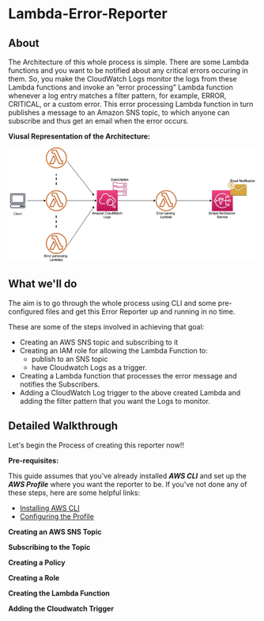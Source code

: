 # Lambda-Error-Reporter

## About
The Architecture of this whole process is simple. There are some Lambda functions and you want to be notified about any critical errors occuring in them. So, you make the CloudWatch Logs monitor the logs from these Lambda functions and invoke an “error processing” Lambda function whenever a log entry matches a filter pattern, for example, ERROR, CRITICAL, or a custom error. This error processing Lambda function in turn publishes a message to an Amazon SNS topic, to which anyone can subscribe and thus get an email when the error occurs.

**Viusal Representation of the Architecture:**

![Visual Representation of the Architecture](./architecture.png)

## What we'll do
The aim is to go through the whole process using CLI and some pre-configured files and get this Error Reporter up and running in no time.

These are some of the steps involved in achieving that goal:
- Creating an AWS SNS topic and subscribing to it
- Creating an IAM role for allowing the Lambda Function to:
    * publish to an SNS topic
    * have Cloudwatch Logs as a trigger.
- Creating a Lambda function that processes the error message and notifies the Subscribers.
- Adding a CloudWatch Log trigger to the above created Lambda and adding the filter pattern that you want the Logs to monitor.

## Detailed Walkthrough

Let's begin the Process of creating this reporter now!!

**Pre-requisites:**

This guide assumes that you've already installed ***AWS CLI*** and set up the ***AWS Profile*** where you want the reporter to be.
If you've not done any of these steps, here are some helpful links:
- [Installing AWS CLI](https://docs.aws.amazon.com/cli/latest/userguide/getting-started-install.html)
- [Configuring the Profile](https://docs.aws.amazon.com/cli/latest/userguide/cli-configure-quickstart.html)

**Creating an AWS SNS Topic**

**Subscribing to the Topic**

**Creating a Policy**

**Creating a Role**

**Creating the Lambda Function**

**Adding the Cloudwatch Trigger**
